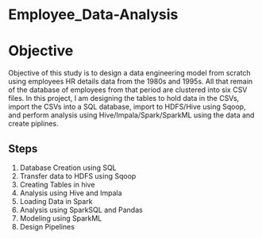 # Employee_Data-Analysis

# Objective

Objective of this study is to design a data engineering model from scratch using employees HR details data from the 1980s and 1995s. All that remain of the database of employees from that period are clustered into six CSV files. In this project, I am  designing the tables to hold data in the CSVs, import the CSVs 
into a SQL database, import to HDFS/Hive using Sqoop, and perform analysis using Hive/Impala/Spark/SparkML using the data and create piplines.


## Steps
1. Database Creation using SQL
2. Transfer data to HDFS using Sqoop
3. Creating Tables in hive
4. Analysis using Hive and Impala
5. Loading Data in Spark
6. Analysis using SparkSQL and Pandas
7. Modeling using SparkML
8. Design Pipelines
